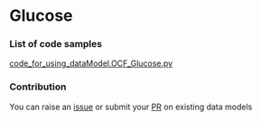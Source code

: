 # Glucose

### List of code samples 

<!-- 50-List of code -->

<!-- [code entry](link) -->
[code_for_using_dataModel.OCF_Glucose.py](https://github.com/smart-data-models/dataModel.OCF/blob/master/Glucose/code/code_for_using_dataModel.OCF_Glucose.py)


<!-- /50-List of code -->

### Contribution
You can raise an [issue](https://github.com/smart-data-models/dataModel.OCF/issues) or submit your [PR](https://github.com/smart-data-models/dataModel.OCF/pulls) on existing data models
